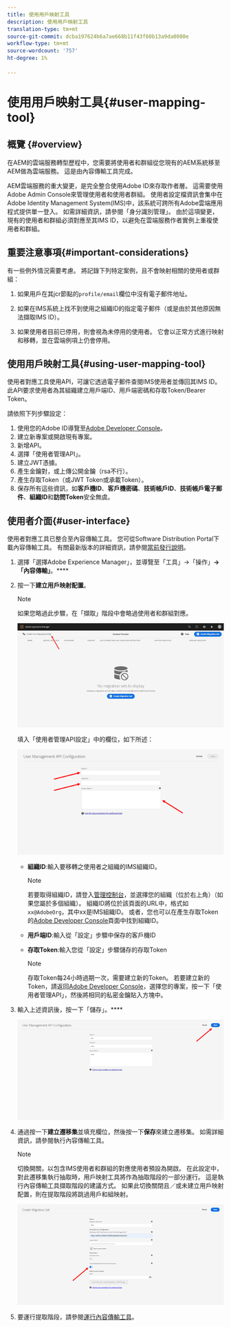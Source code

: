 ```yaml
---
title: 使用用戶映射工具
description: 使用用戶映射工具
translation-type: tm+mt
source-git-commit: dcba197624b6a7ae668b11f43f60b13a9da0080e
workflow-type: tm+mt
source-wordcount: '757'
ht-degree: 1%

---
```



# 使用用戶映射工具{#user-mapping-tool}

## 概覽 {#overview}

在AEM的雲端服務轉型歷程中，您需要將使用者和群組從您現有的AEM系統移至AEM做為雲端服務。 這是由內容傳輸工具完成。

AEM雲端服務的重大變更，是完全整合使用Adobe ID來存取作者層。  這需要使用Adobe Admin Console來管理使用者和使用者群組。 使用者設定檔資訊會集中在Adobe Identity Management System(IMS)中，該系統可跨所有Adobe雲端應用程式提供單一登入。 如需詳細資訊，請參閱「身分識別管理」。 由於這項變更，現有的使用者和群組必須對應至其IMS ID，以避免在雲端服務作者實例上重複使用者和群組。

## 重要注意事項{#important-considerations}

有一些例外情況需要考慮。 將記錄下列特定案例，且不會映射相關的使用者或群組：

1. 如果用戶在其jcr節點的`profile/email`欄位中沒有電子郵件地址。

1. 如果在IMS系統上找不到使用之組織ID的指定電子郵件（或是由於其他原因無法擷取IMS ID）。

1. 如果使用者目前已停用，則會視為未停用的使用者。  它會以正常方式進行映射和移轉，並在雲端例項上仍會停用。

## 使用用戶映射工具{#using-user-mapping-tool}

使用者對應工具使用API，可讓它透過電子郵件查閱IMS使用者並傳回其IMS ID。 此API要求使用者為其組織建立用戶端ID、用戶端密碼和存取Token/Bearer Token。

請依照下列步驟設定：

1. 使用您的Adobe ID導覽至[Adobe Developer Console](https://console.adobe.io)。
1. 建立新專案或開啟現有專案。
1. 新增API。
1. 選擇「使用者管理API」。
1. 建立JWT憑據。
1. 產生金鑰對，或上傳公開金鑰（rsa不行）。
1. 產生存取Token（或JWT Token或承載Token）。
1. 保存所有這些資訊，如&#x200B;**客戶機ID**、**客戶機密碼**、**技術帳戶ID**、**技術帳戶電子郵件**、**組織ID**&#x200B;和&#x200B;**訪問Token**&#x200B;安全無虞。

## 使用者介面{#user-interface}

使用者對應工具已整合至內容傳輸工具。 您可從Software Distribution Portal下載內容傳輸工具。 有關最新版本的詳細資訊，請參閱[當前發行說明](/help/release-notes/release-notes-cloud/release-notes-current.md)。

1. 選擇「選擇Adobe Experience Manager」，並導覽至「工具」->「操作」**->「內容傳輸」**。****
1. 按一下&#x200B;**建立用戶映射配置**。

   >[!NOTE]
   >如果您略過此步驟，在「擷取」階段中會略過使用者和群組對應。

   ![影像](/help/move-to-cloud-service/content-transfer-tool/assets-user-mapping/user-mapping-1.png)

   填入「使用者管理API設定」中的欄位，如下所述：

   ![影像](/help/move-to-cloud-service/content-transfer-tool/assets-user-mapping/user-mapping-2.png)

   * **組織ID**:輸入要移轉之使用者之組織的IMS組織ID。

      >[!NOTE]
      >若要取得組織ID，請登入[管理控制台](https://adminconsole.adobe.com/)，並選擇您的組織（位於右上角）（如果您屬於多個組織）。 組織ID將位於該頁面的URL中，格式如`xx@AdobeOrg`，其中xx是IMS組織ID。  或者，您也可以在產生存取Token的[Adobe Developer Console](https://console.adobe.io)頁面中找到組織ID。

   * **用戶端ID**:輸入從「設定」步驟中保存的客戶機ID

   * **存取Token**:輸入您從「設定」步驟儲存的存取Token

      >[!NOTE]
      >存取Token每24小時過期一次，需要建立新的Token。 若要建立新的Token，請返回[Adobe Developer Console](https://console.adobe.io)，選擇您的專案，按一下「使用者管理API」，然後將相同的私密金鑰貼入方塊中。

1. 輸入上述資訊後，按一下「儲存」。****

   ![影像](/help/move-to-cloud-service/content-transfer-tool/assets-user-mapping/user-mapping-3.png)


1. 通過按一下&#x200B;**建立遷移集**&#x200B;並填充欄位，然後按一下&#x200B;**保存**&#x200B;來建立遷移集。 如需詳細資訊，請參閱執行內容傳輸工具。

   >[!NOTE]
   >切換開關，以包含IMS使用者和群組的對應使用者預設為開啟。 在此設定中，對此遷移集執行抽取時，用戶映射工具將作為抽取階段的一部分運行。 這是執行內容傳輸工具擷取階段的建議方式。 如果此切換關閉且／或未建立用戶映射配置，則在提取階段將跳過用戶和組映射。

   ![影像](/help/move-to-cloud-service/content-transfer-tool/assets-user-mapping/user-mapping-4.png)

1. 要運行提取階段，請參閱[運行內容傳輸工具](https://experienceleague.adobe.com/docs/experience-manager-cloud-service/moving/cloud-migration/content-transfer-tool/using-content-transfer-tool.html?lang=en#running-tool)。



